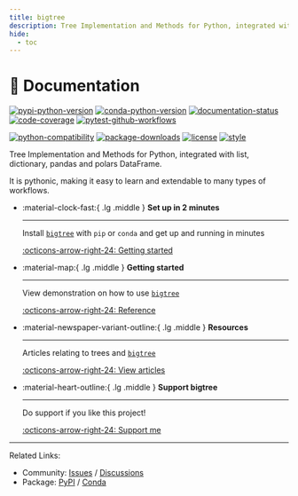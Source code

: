 ```yaml
---
title: bigtree
description: Tree Implementation and Methods for Python, integrated with list, dictionary, pandas and polars DataFrame.
hide:
  - toc
---
```


# 🌳 Documentation

[![pypi-python-version](https://badge.fury.io/py/bigtree.svg "pypi-python-version")](https://badge.fury.io/py/bigtree/)
[![conda-python-version](https://anaconda.org/conda-forge/bigtree/badges/version.svg "conda-python-version")](https://anaconda.org/conda-forge/bigtree)
[![documentation-status](https://readthedocs.org/projects/bigtree/badge/?version=latest "documentation-status")](https://bigtree.readthedocs.io/en/latest/?badge=latest)
[![code-coverage](https://codecov.io/github/kayjan/bigtree/branch/master/graph/badge.svg?token=O5gyTsGIiw "code-coverage")](https://codecov.io/gh/kayjan/bigtree)
[![pytest-github-workflows](https://github.com/kayjan/bigtree/actions/workflows/pytest.yml/badge.svg "pytest-github-workflows")](https://github.com/kayjan/bigtree/actions/workflows/pytest.yml)

[![python-compatibility](https://img.shields.io/pypi/pyversions/bigtree.svg "python-compatibility")](https://pypi.python.org/pypi/bigtree)
[![package-downloads](https://static.pepy.tech/badge/bigtree "package-downloads")](https://pepy.tech/project/bigtree)
[![license](https://img.shields.io/static/v1?label=license&message=MIT&color=blue "license")](#)
[![style](https://img.shields.io/static/v1?label=style&message=black&color=black "style")](#)

Tree Implementation and Methods for Python, integrated with list, dictionary, pandas and polars DataFrame.

It is pythonic, making it easy to learn and extendable to many types of workflows.

<div class="grid cards" markdown>

- :material-clock-fast:{ .lg .middle } __Set up in 2 minutes__

    ---
    Install [`bigtree`](#) with `pip` or `conda` and get up
    and running in minutes

    [:octicons-arrow-right-24: Getting started](home/install.md)

- :material-map:{ .lg .middle } __Getting started__

    ---
    View demonstration on how to use [`bigtree`](#)

    [:octicons-arrow-right-24: Reference](demo/tree.md)

- :material-newspaper-variant-outline:{ .lg .middle } __Resources__

    ---
    Articles relating to trees and [`bigtree`](#)

    [:octicons-arrow-right-24: View articles](resources/articles.md)

- :material-heart-outline:{ .lg .middle } __Support bigtree__

    ---
    Do support if you like this project!

    [:octicons-arrow-right-24: Support me](https://www.buymeacoffee.com/kayjan)

</div>

-----

Related Links:

- Community: [Issues](https://github.com/kayjan/bigtree/issues) / [Discussions](https://github.com/kayjan/bigtree/discussions)
- Package: [PyPI](https://pypi.org/project/bigtree/) / [Conda](https://anaconda.org/conda-forge/bigtree)
